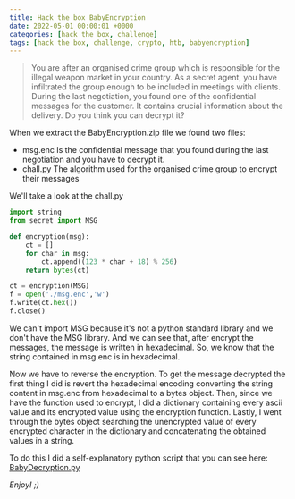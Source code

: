 ```yaml
---
title: Hack the box BabyEncryption
date: 2022-05-01 00:00:01 +0000
categories: [hack the box, challenge]
tags: [hack the box, challenge, crypto, htb, babyencryption]
---
```


> You are after an organised crime group which is responsible for the illegal weapon market in your country. As a secret agent, you have infiltrated the group enough to be included in meetings with clients. During the last negotiation, you found one of the confidential messages for the customer. It contains crucial information about the delivery. Do you think you can decrypt it?

When we extract the BabyEncryption.zip file we found two files:
- msg.enc Is the confidential message that you found during the last negotiation and you have to decrypt it.
- chall.py The algorithm used for the organised crime group to encrypt their messages

We'll take a look at the chall.py

```python
import string
from secret import MSG

def encryption(msg):
    ct = []
    for char in msg:
        ct.append((123 * char + 18) % 256)
    return bytes(ct)

ct = encryption(MSG)
f = open('./msg.enc','w')
f.write(ct.hex())
f.close()
```

We can't import MSG because it's not a python standard library and we don't have the MSG library.
And we can see that, after encrypt the messages, the message is written in hexadecimal. So, we know that the string contained in msg.enc is in hexadecimal.

Now we have to reverse the encryption.
To get the message decrypted the first thing I did is revert the hexadecimal encoding converting the string content in msg.enc from hexadecimal to a bytes object.
Then, since we have the function used to encrypt, I did a dictionary containing every ascii value and its encrypted value using the encryption function.
Lastly, I went through the bytes object searching the unencrypted value of every encrypted character in the dictionary and concatenating the obtained values in a string.

To do this I did a self-explanatory python script that you can see here: [BabyDecryption.py]()


_Enjoy! ;)_
